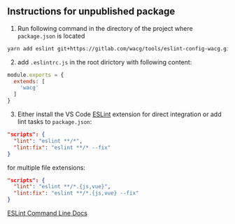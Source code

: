 ## Instructions for unpublished package

1. Run following command in the directory of the project where `package.json` is located
```sh
yarn add eslint git+https://gitlab.com/wacg/tools/eslint-config-wacg.git -D
```

2. add `.eslintrc.js` in the root dirictory with following content:

```js
module.exports = {
  extends: [
    'wacg'
  ]
}
```

3. Either install the VS Code [ESLint](https://marketplace.visualstudio.com/items?itemName=dbaeumer.vscode-eslint) extension for direct integration or add lint tasks to `package.json`:
```json
"scripts": {
  "lint": "eslint **/*",
  "lint:fix": "eslint **/* --fix"
}
```

for multiple file extensions:

```json
"scripts": {
  "lint": "eslint **/*.{js,vue}",
  "lint:fix": "eslint **/*.{js,vue} --fix"
}
```

[ESLint Command Line Docs](https://eslint.org/docs/user-guide/command-line-interface)